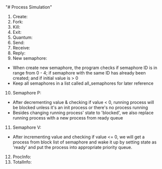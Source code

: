 "# Process Simulation" 

1. Create:
2. Fork:
3. Kill:
4. Exit:
5. Quantum:
6. Send:
7. Receive:
8. Reply:
9. New semaphore:
- When create new semaphore, the program checks if semaphore ID is in range from 0 - 4; if semaphore with the same ID has already been created; and if initial value is > 0
- Keep all semaphores in a list called all_semaphores for later reference

10. Semaphore P:
- After decrementing value & checking if value < 0, running process will be blocked unless it's an init process or there's no process running
- Besides changing running process' state to 'blocked', we also replace running process with a new process from ready queue

11. Semaphore V:
- After incrementing value and checking if value <= 0, we will get a process from block list of semaphore and wake it up by setting state as 'ready' and put the process into appropriate priority queue.

12. ProcInfo:
13. TotalInfo: